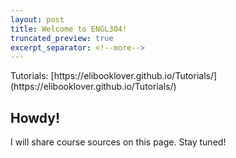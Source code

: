 ```yaml
---
layout: post
title: Welcome to ENGL304!
truncated_preview: true
excerpt_separator: <!--more-->
---
```


<div class="message">
  Tutorials: [https://elibooklover.github.io/Tutorials/](https://elibooklover.github.io/Tutorials/)
</div>

## Howdy!

I will share course sources on this page. Stay tuned!